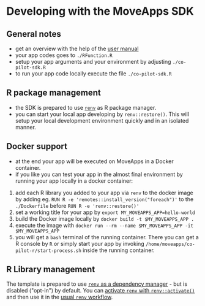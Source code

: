 # Developing with the MoveApps SDK

## General notes

- get an overview with the help of the [user manual](https://docs.moveapps.org/#/hello_world_app)
- your app codes goes to `./RFunction.R`
- setup your app arguments and your environment by adjusting `./co-pilot-sdk.R`
- to run your app code locally execute the file `./co-pilot-sdk.R`

## R package management

- the SDK is prepared to use [`renv`](https://rstudio.github.io/renv/articles/renv.html) as R package manager.
- you can start your local app developing by `renv::restore()`. This will setup your local development environment quickly and in an isolated manner.

## Docker support

- at the end your app will be executed on MoveApps in a Docker container.
- if you like you can test your app in the almost final environment by running your app locally in a docker container:

1. add each R library you added to your app via `renv` to the docker image by adding eg. `RUN R -e 'remotes::install_version("foreach")'` to the `./Dockerfile` before `RUN R -e 'renv::restore()'`
1. set a working title for your app by `export MY_MOVEAPPS_APP=hello-world`
1. build the Docker image locally by `docker build -t $MY_MOVEAPPS_APP .`
1. execute the image with `docker run --rm --name $MY_MOVEAPPS_APP -it $MY_MOVEAPPS_APP`
1. you will get a `bash` terminal of the running container. There you can get a R console by `R` or simply start your app by invoking `/home/moveapps/co-pilot-r/start-process.sh` inside the running container.

## R Library management

The template is prepared to use [`renv` as a dependency manager](https://rstudio.github.io/renv/articles/renv.html) - but is disabled ("opt-in") by default. You can [activate `renv` with `renv::activate()`](https://rstudio.github.io/renv/articles/renv.html#uninstalling-renv) and then use it in the [usual `renv` workflow](https://rstudio.github.io/renv/articles/renv.html#workflow).